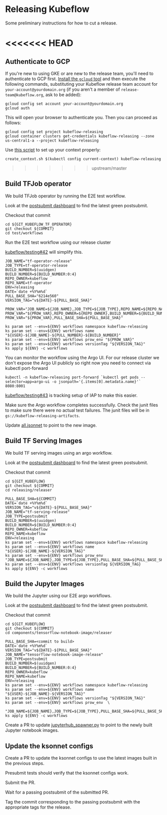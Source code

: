 # Releasing Kubeflow

Some preliminary instructions for how to cut a release.

<<<<<<< HEAD
=======
## Authenticate to GCP

If you're new to using GKE or are new to the release team, you'll need to authenticate to GCP first.  [Install the `gcloud` tool](https://cloud.google.com/sdk/gcloud/) and then execute the following commands, substituting your Kubeflow release team account for `your-account@yourdomain.org` (if you aren't a member of `release-team@kubeflow.org`, ask to be added):

```
gcloud config set account your-account@yourdomain.org
gcloud auth 
```

This will open your browser to authenticate you.  Then you can proceed as follows:

```
gcloud config set project kubeflow-releasing
gcloud container clusters get-credentials kubeflow-releasing --zone us-central1-a --project kubeflow-releasing
```

Use [this script](https://github.com/jlewi/kubeflow-dev/blob/master/create_context.sh) to set up your context properly:

```
create_context.sh $(kubectl config current-context) kubeflow-releasing
```

>>>>>>> upstream/master

## Build TFJob operator

We build TFJob operator by running the E2E test workflow.

Look at the [postsubmit dashboard](https://k8s-testgrid.appspot.com/sig-big-data#kubeflow-tf-operator-postsubmit)
to find the latest green postsubmit.

Checkout that commit

```
cd ${GIT_KUBEFLOW_TF_OPERATOR}
git checkout ${COMMIT}
cd test/workflows
```

Run the E2E test workflow using our release cluster

[kubeflow/testing#42](https://github.com/kubeflow/testing/issues/42) will simplify this.

```
JOB_NAME="tf-operator-release"
JOB_TYPE=tf-operator-release
BUILD_NUMBER=$(uuidgen)
BUILD_NUMBER=${BUILD_NUMBER:0:4}
REPO_OWNER=kubeflow
REPO_NAME=tf-operator
ENV=releasing
DATE=`date +%Y%m%d`
PULL_BASE_SHA="6214e560"
VERSION_TAG="v${DATE}-${PULL_BASE_SHA}"

PROW_VAR="JOB_NAME=${JOB_NAME},JOB_TYPE=${JOB_TYPE},REPO_NAME=${REPO_NAME}"
PROW_VAR="${PROW_VAR},REPO_OWNER=${REPO_OWNER},BUILD_NUMBER=${BUILD_NUMBER}" 
PROW_VAR="${PROW_VAR},PULL_BASE_SHA=${PULL_BASE_SHA}" 

ks param set --env=${ENV} workflows namespace kubeflow-releasing
ks param set --env=${ENV} workflows name "${USER}-${JOB_NAME}-${PULL_NUMBER}-${BUILD_NUMBER}"
ks param set --env=${ENV} workflows prow_env "${PROW_VAR}"
ks param set --env=${ENV} workflows versionTag "${VERSION_TAG}"
ks apply ${ENV} -c workflows
```

You can monitor the workflow using the Argo UI. For our release cluster we don't expose the Argo UI publicly
so right now you need to connect via kubectl port-forward

```
kubectl -n kubeflow-releasing port-forward `kubectl get pods --selector=app=argo-ui -o jsonpath='{.items[0].metadata.name}'` 8080:8001
```

[kubeflow/testing#43](https://github.com/kubeflow/testing/issues/43) is tracking setup of IAP to make this easier.

Make sure the Argo workflow completes successfully.
Check the junit files to make sure there were no actual test failures.
The junit files will be in `gs://kubeflow-releasing-artifacts`.

Update [all.jsonnet](https://github.com/kubeflow/kubeflow/blob/master/kubeflow/core/prototypes/all.jsonnet#L10)
to point to the new image.

## Build TF Serving Images

We build TF serving images using an argo workflow.

Look at the [postsubmit dashboard](https://k8s-testgrid.appspot.com/sig-big-data#kubeflow-postsubmit)
to find the latest green postsubmit.

Checkout that commit

```
cd ${GIT_KUBEFLOW}
git checkout ${COMMIT}
cd releasing/releaser
```

```
PULL_BASE_SHA=${COMMIT}
DATE=`date +%Y%m%d`
VERSION_TAG="v${DATE}-${PULL_BASE_SHA}"
JOB_NAME="tf-serving-release"
JOB_TYPE=postsubmit
BUILD_NUMBER=$(uuidgen)
BUILD_NUMBER=${BUILD_NUMBER:0:4}
REPO_OWNER=kubeflow
REPO_NAME=kubeflow
ENV=releasing
ks param set --env=${ENV} workflows namespace kubeflow-releasing
ks param set --env=${ENV} workflows name "${USER}-${JOB_NAME}-${VERSION_TAG}"
ks param set --env=${ENV} workflows prow_env "JOB_NAME=${JOB_NAME},JOB_TYPE=${JOB_TYPE},PULL_BASE_SHA=${PULL_BASE_SHA},REPO_NAME=${REPO_NAME},REPO_OWNER=${REPO_OWNER},BUILD_NUMBER=${BUILD_NUMBER}"
ks param set --env=${ENV} workflows versionTag ${VERSION_TAG}
ks apply ${ENV} -c workflows
```

## Build the Jupyter Images

We build the Jupyter using our E2E argo workflows.

Look at the [postsubmit dashboard](https://k8s-testgrid.appspot.com/sig-big-data#kubeflow-postsubmit)
to find the latest green postsubmit.

Checkout that commit

```
cd ${GIT_KUBEFLOW}
git checkout ${COMMIT}
cd components/tensorflow-notebook-image/releaser
```

```
PULL_BASE_SHA=<commit to build>
DATE=`date +%Y%m%d`
VERSION_TAG="v${DATE}-${PULL_BASE_SHA}"
JOB_NAME="tensorflow-notebook-image-release"
JOB_TYPE=postsubmit
BUILD_NUMBER=$(uuidgen)
BUILD_NUMBER=${BUILD_NUMBER:0:4}
REPO_OWNER=kubeflow
REPO_NAME=kubeflow
ENV=releasing
ks param set --env=${ENV} workflows namespace kubeflow-releasing
ks param set --env=${ENV} workflows name "${USER}-${JOB_NAME}-${VERSION_TAG}"
ks param set --env=${ENV} workflows versionTag "${VERSION_TAG}"
ks param set --env=${ENV} workflows prow_env  \
  "JOB_NAME=${JOB_NAME},JOB_TYPE=${JOB_TYPE},PULL_BASE_SHA=${PULL_BASE_SHA},REPO_NAME=${REPO_NAME},REPO_OWNER=${REPO_OWNER},BUILD_NUMBER=${BUILD_NUMBER}"
ks apply ${ENV} -c workflows
```

Create a PR to update [jupyterhub_spawner.py](https://github.com/kubeflow/kubeflow/blob/master/kubeflow/core/jupyterhub_spawner.py#L15) 
to point to the newly built Jupyter notebook images.

## Update the ksonnet configs

Create a PR to update the ksonnet configs to use the latest images built in the previous steps.

Presubmit tests should verify that the ksonnet configs work.

Submit the PR.

Wait for a passing postsubmit of the submitted PR.

Tag the commit corresponding to the passing postsubmit with the appropriate tags for the release.
